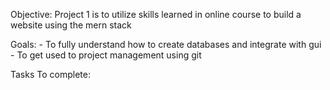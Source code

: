 Objective: Project 1 is to utilize skills learned in online course to build a website using the mern stack

Goals:
    - To fully understand how to create databases and integrate with gui 
    - To get used to project management using git 

Tasks To complete:
    